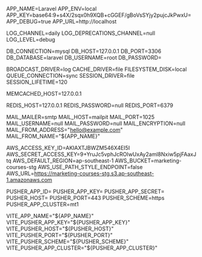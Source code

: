APP_NAME=Laravel
APP_ENV=local
APP_KEY=base64:9+s4X/2sqx0h9XQB+cGGEF/gBoVsSYjy2pujcJkPwxU=
APP_DEBUG=true
APP_URL=http://localhost

LOG_CHANNEL=daily
LOG_DEPRECATIONS_CHANNEL=null
LOG_LEVEL=debug

DB_CONNECTION=mysql
DB_HOST=127.0.0.1
DB_PORT=3306
DB_DATABASE=laravel
DB_USERNAME=root
DB_PASSWORD=

BROADCAST_DRIVER=log
CACHE_DRIVER=file
FILESYSTEM_DISK=local
QUEUE_CONNECTION=sync
SESSION_DRIVER=file
SESSION_LIFETIME=120

MEMCACHED_HOST=127.0.0.1

REDIS_HOST=127.0.0.1
REDIS_PASSWORD=null
REDIS_PORT=6379

MAIL_MAILER=smtp
MAIL_HOST=mailpit
MAIL_PORT=1025
MAIL_USERNAME=null
MAIL_PASSWORD=null
MAIL_ENCRYPTION=null
MAIL_FROM_ADDRESS="hello@example.com"
MAIL_FROM_NAME="${APP_NAME}"

AWS_ACCESS_KEY_ID=AKIAXTJBWZM546X4EI5I
AWS_SECRET_ACCESS_KEY=9+YruJc5vphJcROIwUxAy2aml8Nxiw5pjFAaxJtq
AWS_DEFAULT_REGION=ap-southeast-1
AWS_BUCKET=marketing-courses-stg
AWS_USE_PATH_STYLE_ENDPOINT=false
AWS_URL=https://marketing-courses-stg.s3.ap-southeast-1.amazonaws.com

PUSHER_APP_ID=
PUSHER_APP_KEY=
PUSHER_APP_SECRET=
PUSHER_HOST=
PUSHER_PORT=443
PUSHER_SCHEME=https
PUSHER_APP_CLUSTER=mt1

VITE_APP_NAME="${APP_NAME}"
VITE_PUSHER_APP_KEY="${PUSHER_APP_KEY}"
VITE_PUSHER_HOST="${PUSHER_HOST}"
VITE_PUSHER_PORT="${PUSHER_PORT}"
VITE_PUSHER_SCHEME="${PUSHER_SCHEME}"
VITE_PUSHER_APP_CLUSTER="${PUSHER_APP_CLUSTER}"
